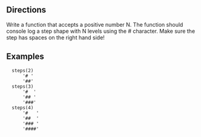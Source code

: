 ## Directions

Write a function that accepts a positive number N.
The function should console log a step shape
with N levels using the # character.  Make sure the
step has spaces on the right hand side!

## Examples

```
  steps(2)
      '# '
      '##'
  steps(3)
      '#  '
      '## '
      '###'
  steps(4)
      '#   '
      '##  '
      '### '
      '####'
```